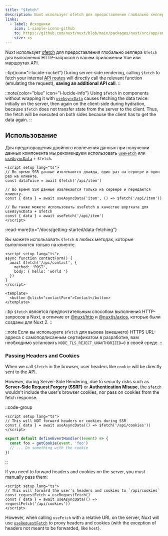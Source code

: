 ```yaml
---
title: "$fetch"
description: Nuxt использует ofetch для предоставления глобально хелпера $fetch для выполнения HTTP-запросов.
links:
  - label: Исходники
    icon: i-simple-icons-github
    to: https://github.com/nuxt/nuxt/blob/main/packages/nuxt/src/app/entry.ts
    size: xs
---
```


Nuxt использует [ofetch](https://github.com/unjs/ofetch) для предоставления глобально хелпера `$fetch` для выполнения HTTP-запросов в вашем приложении Vue или маршрутах API.

::tip{icon="i-lucide-rocket"}
During server-side rendering, calling `$fetch` to fetch your internal [API routes](/docs/guide/directory-structure/server) will directly call the relevant function (emulating the request), **saving an additional API call**.
::

::note{color="blue" icon="i-lucide-info"}
Using `$fetch` in components without wrapping it with [`useAsyncData`](/docs/api/composables/use-async-data) causes fetching the data twice: initially on the server, then again on the client-side during hydration, because `$fetch` does not transfer state from the server to the client. Thus, the fetch will be executed on both sides because the client has to get the data again.
::

## Использование

Для предотвращения двойного извлечения данных при получении данных компонента мы рекомендуем использовать [`useFetch`](/docs/api/composables/use-fetch) или [`useAsyncData`](/docs/api/composables/use-async-data) + `$fetch`.

```vue [app.vue]
<script setup lang="ts">
// Во время SSR данные извлекаются дважды, один раз на сервере и один раз на клиенте.
const dataTwice = await $fetch('/api/item')

// Во время SSR данные извлекаются только на сервере и передаются клиенту.
const { data } = await useAsyncData('item', () => $fetch('/api/item'))

// Вы также можете использовать useFetch в качестве шортката для useAsyncData + $fetch
const { data } = await useFetch('/api/item')
</script>
```

:read-more{to="/docs/getting-started/data-fetching"}

Вы можете использовать `$fetch` в любых методах, которые выполняются только на клиенте.

```vue [pages/contact.vue]
<script setup lang="ts">
async function contactForm() {
  await $fetch('/api/contact', {
    method: 'POST',
    body: { hello: 'world '}
  })
}
</script>

<template>
  <button @click="contactForm">Contact</button>
</template>
```

::tip
`$fetch` является предпочтительным способом выполнения HTTP-запросов в Nuxt, в отличие от [@nuxt/http](https://github.com/nuxt/http) и [@nuxtjs/axios](https://github.com/nuxt-community/axios-module), которые были созданы для Nuxt 2.
::

::note
Если вы используете `$fetch` для вызова (внешнего) HTTPS URL-адреса с самоподписанным сертификатом в разработке, вам необходимо установить `NODE_TLS_REJECT_UNAUTHORIZED=0` в своей среде.
::

### Passing Headers and Cookies

When we call `$fetch` in the browser, user headers like `cookie` will be directly sent to the API.

However, during Server-Side Rendering, due to security risks such as **Server-Side Request Forgery (SSRF)** or **Authentication Misuse**, the `$fetch` wouldn't include the user's browser cookies, nor pass on cookies from the fetch response.

::code-group

```vue [pages/index.vue]
<script setup lang="ts">
// This will NOT forward headers or cookies during SSR
const { data } = await useAsyncData(() => $fetch('/api/cookies'))
</script>
```

```ts [server/api/cookies.ts]
export default defineEventHandler((event) => {
  const foo = getCookie(event, 'foo')
  // ... Do something with the cookie
})
```
::

If you need to forward headers and cookies on the server, you must manually pass them:

```vue [pages/index.vue]
<script setup lang="ts">
// This will forward the user's headers and cookies to `/api/cookies`
const requestFetch = useRequestFetch()
const { data } = await useAsyncData(() => requestFetch('/api/cookies'))
</script>
```

However, when calling `useFetch` with a relative URL on the server, Nuxt will use [`useRequestFetch`](/docs/api/composables/use-request-fetch) to proxy headers and cookies (with the exception of headers not meant to be forwarded, like `host`).
